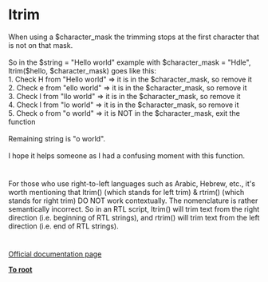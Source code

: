 # ltrim




<div class="phpcode"><span class="html">
When using a $character_mask the trimming stops at the first character that is not on that mask.<br><br>So in the $string = &quot;Hello world&quot; example with $character_mask = &quot;Hdle&quot;, ltrim($hello, $character_mask) goes like this:<br>1. Check H from &quot;Hello world&quot; =&gt; it is in the $character_mask, so remove it<br>2. Check e from &quot;ello world&quot; =&gt; it is in the $character_mask, so remove it<br>3. Check l from &quot;llo world&quot; =&gt; it is in the $character_mask, so remove it<br>4. Check l from &quot;lo world&quot; =&gt; it is in the $character_mask, so remove it<br>5. Check o from &quot;o world&quot; =&gt; it is NOT in the $character_mask, exit the function<br><br>Remaining string is &quot;o world&quot;.<br><br>I hope it helps someone as I had a confusing moment with this function.</span>
</div>
  

#


<div class="phpcode"><span class="html">
For those who use right-to-left languages such as Arabic, Hebrew, etc., it&apos;s worth mentioning that ltrim() (which stands for left trim) &amp; rtrim() (which stands for right trim) DO NOT work contextually. The nomenclature is rather semantically incorrect. So in an RTL script, ltrim() will trim text from the right direction (i.e. beginning of RTL strings), and rtrim() will trim text from the left direction (i.e. end of RTL strings).</span>
</div>
  

#

[Official documentation page](https://www.php.net/manual/en/function.ltrim.php)

**[To root](/README.md)**